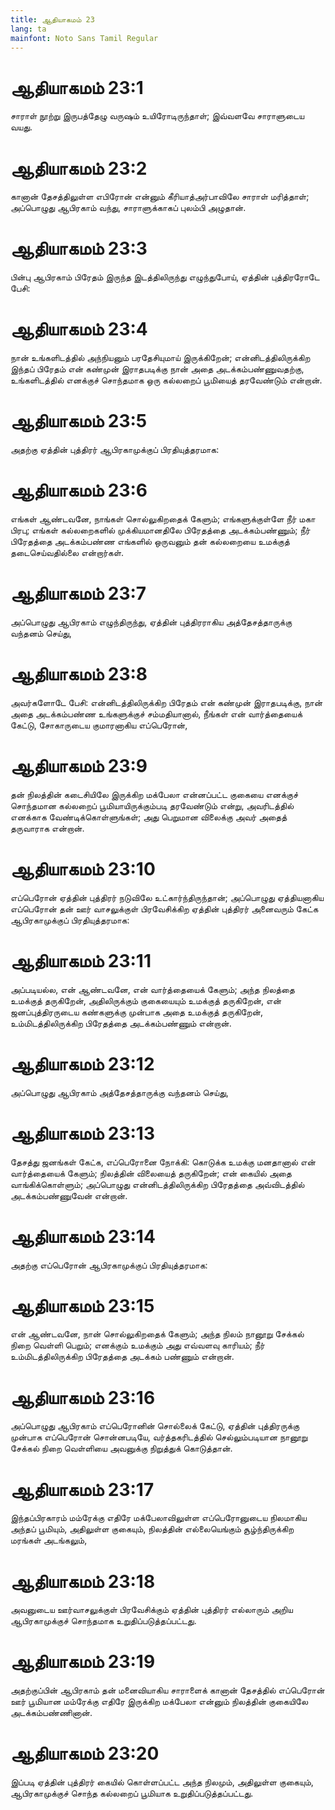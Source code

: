 ```yaml
---
title: ஆதியாகமம் 23
lang: ta
mainfont: Noto Sans Tamil Regular
---
```


# ஆதியாகமம் 23:1

சாராள் நூற்று இருபத்தேழு வருஷம் உயிரோடிருந்தாள்; இவ்வளவே சாராளுடைய வயது.

# ஆதியாகமம் 23:2

கானான் தேசத்திலுள்ள எபிரோன் என்னும் கீரியாத்அர்பாவிலே சாராள் மரித்தாள்; அப்பொழுது ஆபிரகாம் வந்து, சாராளுக்காகப் புலம்பி அழுதான்.

# ஆதியாகமம் 23:3

பின்பு ஆபிரகாம் பிரேதம் இருந்த இடத்திலிருந்து எழுந்துபோய், ஏத்தின் புத்திரரோடே பேசி:

# ஆதியாகமம் 23:4

நான் உங்களிடத்தில் அந்நியனும் பரதேசியுமாய் இருக்கிறேன்; என்னிடத்திலிருக்கிற இந்தப் பிரேதம் என் கண்முன் இராதபடிக்கு நான் அதை அடக்கம்பண்ணுவதற்கு, உங்களிடத்தில் எனக்குச் சொந்தமாக ஒரு கல்லறைப் பூமியைத் தரவேண்டும் என்றான்.

# ஆதியாகமம் 23:5

அதற்கு ஏத்தின் புத்திரர் ஆபிரகாமுக்குப் பிரதியுத்தரமாக:

# ஆதியாகமம் 23:6

எங்கள் ஆண்டவனே, நாங்கள் சொல்லுகிறதைக் கேளும்; எங்களுக்குள்ளே நீர் மகா பிரபு; எங்கள் கல்லறைகளில் முக்கியமானதிலே பிரேதத்தை அடக்கம்பண்ணும்; நீர் பிரேதத்தை அடக்கம்பண்ண எங்களில் ஒருவனும் தன் கல்லறையை உமக்குத் தடைசெய்வதில்லை என்றார்கள்.

# ஆதியாகமம் 23:7

அப்பொழுது ஆபிரகாம் எழுந்திருந்து, ஏத்தின் புத்திரராகிய அத்தேசத்தாருக்கு வந்தனம் செய்து,

# ஆதியாகமம் 23:8

அவர்களோடே பேசி: என்னிடத்திலிருக்கிற பிரேதம் என் கண்முன் இராதபடிக்கு, நான் அதை அடக்கம்பண்ண உங்களுக்குச் சம்மதியானால், நீங்கள் என் வார்த்தையைக் கேட்டு, சோகாருடைய குமாரனாகிய எப்பெரோன்,

# ஆதியாகமம் 23:9

தன் நிலத்தின் கடைசியிலே இருக்கிற மக்பேலா என்னப்பட்ட குகையை எனக்குச் சொந்தமான கல்லறைப் பூமியாயிருக்கும்படி தரவேண்டும் என்று, அவரிடத்தில் எனக்காக வேண்டிக்கொள்ளுங்கள்; அது பெறுமான விலைக்கு அவர் அதைத் தருவாராக என்றான்.

# ஆதியாகமம் 23:10

எப்பெரோன் ஏத்தின் புத்திரர் நடுவிலே உட்கார்ந்திருந்தான்; அப்பொழுது ஏத்தியனாகிய எப்பெரோன் தன் ஊர் வாசலுக்குள் பிரவேசிக்கிற ஏத்தின் புத்திரர் அனைவரும் கேட்க ஆபிரகாமுக்குப் பிரதியுத்தரமாக:

# ஆதியாகமம் 23:11

அப்படியல்ல, என் ஆண்டவனே, என் வார்த்தையைக் கேளும்; அந்த நிலத்தை உமக்குத் தருகிறேன், அதிலிருக்கும் குகையையும் உமக்குத் தருகிறேன், என் ஜனப்புத்திரருடைய கண்களுக்கு முன்பாக அதை உமக்குத் தருகிறேன், உம்மிடத்திலிருக்கிற பிரேதத்தை அடக்கம்பண்ணும் என்றான்.

# ஆதியாகமம் 23:12

அப்பொழுது ஆபிரகாம் அத்தேசத்தாருக்கு வந்தனம் செய்து,

# ஆதியாகமம் 23:13

தேசத்து ஜனங்கள் கேட்க, எப்பெரோனை நோக்கி: கொடுக்க உமக்கு மனதானால் என் வார்த்தையைக் கேளும்; நிலத்தின் விலையைத் தருகிறேன்; என் கையில் அதை வாங்கிக்கொள்ளும்; அப்பொழுது என்னிடத்திலிருக்கிற பிரேதத்தை அவ்விடத்தில் அடக்கம்பண்ணுவேன் என்றான்.

# ஆதியாகமம் 23:14

அதற்கு எப்பெரோன் ஆபிரகாமுக்குப் பிரதியுத்தரமாக:

# ஆதியாகமம் 23:15

என் ஆண்டவனே, நான் சொல்லுகிறதைக் கேளும்; அந்த நிலம் நானூறு சேக்கல் நிறை வெள்ளி பெறும்; எனக்கும் உமக்கும் அது எவ்வளவு காரியம்; நீர் உம்மிடத்திலிருக்கிற பிரேதத்தை அடக்கம் பண்ணும் என்றான்.

# ஆதியாகமம் 23:16

அப்பொழுது ஆபிரகாம் எப்பெரோனின் சொல்லைக் கேட்டு, ஏத்தின் புத்திரருக்கு முன்பாக எப்பெரோன் சொன்னபடியே, வர்த்தகரிடத்தில் செல்லும்படியான நானூறு சேக்கல் நிறை வெள்ளியை அவனுக்கு நிறுத்துக் கொடுத்தான்.

# ஆதியாகமம் 23:17

இந்தப்பிரகாரம் மம்ரேக்கு எதிரே மக்பேலாவிலுள்ள எப்பெரோனுடைய நிலமாகிய அந்தப் பூமியும், அதிலுள்ள குகையும், நிலத்தின் எல்லையெங்கும் சூழ்ந்திருக்கிற மரங்கள் அடங்கலும்,

# ஆதியாகமம் 23:18

அவனுடைய ஊர்வாசலுக்குள் பிரவேசிக்கும் ஏத்தின் புத்திரர் எல்லாரும் அறிய ஆபிரகாமுக்குச் சொந்தமாக உறுதிப்படுத்தப்பட்டது.

# ஆதியாகமம் 23:19

அதற்குப்பின் ஆபிரகாம் தன் மனைவியாகிய சாராளைக் கானான் தேசத்தில் எப்பெரோன் ஊர் பூமியான மம்ரேக்கு எதிரே இருக்கிற மக்பேலா என்னும் நிலத்தின் குகையிலே அடக்கம்பண்ணினான்.

# ஆதியாகமம் 23:20

இப்படி ஏத்தின் புத்திரர் கையில் கொள்ளப்பட்ட அந்த நிலமும், அதிலுள்ள குகையும், ஆபிரகாமுக்குச் சொந்த கல்லறைப் பூமியாக உறுதிப்படுத்தப்பட்டது.

